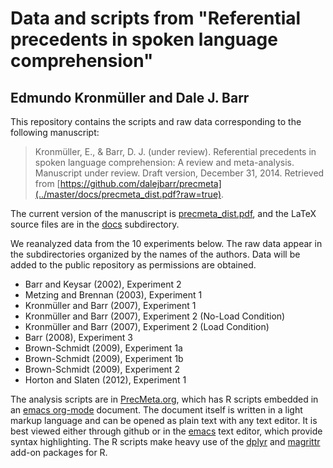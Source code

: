 # Data and scripts from "Referential precedents in spoken language comprehension"
## Edmundo Kronmüller and Dale J. Barr

This repository contains the scripts and raw data corresponding to the following manuscript:

> Kronmüller, E., & Barr, D. J. (under review).  Referential precedents in spoken language comprehension: A review and meta-analysis.  Manuscript under review.  Draft version, December 31, 2014.  Retrieved from [https://github.com/dalejbarr/precmeta](../master/docs/precmeta_dist.pdf?raw=true).

The current version of the manuscript is [precmeta_dist.pdf](../master/docs/precmeta_dist.pdf?raw=true), and the LaTeX source files are in the [docs](../master/docs) subdirectory.

We reanalyzed data from the 10 experiments below.  The raw data appear in the subdirectories organized by the names of the authors.  Data will be added to the public repository as permissions are obtained.

- Barr and Keysar (2002), Experiment 2
- Metzing and Brennan (2003), Experiment 1
- Kronmüller and Barr (2007), Experiment 1
- Kronmüller and Barr (2007), Experiment 2 (No-Load Condition)
- Kronmüller and Barr (2007), Experiment 2 (Load Condition)
- Barr (2008), Experiment 3 
- Brown-Schmidt (2009), Experiment 1a
- Brown-Schmidt (2009), Experiment 1b
- Brown-Schmidt (2009), Experiment 2
- Horton and Slaten (2012), Experiment 1

The analysis scripts are in [PrecMeta.org](../master/PrecMeta.org), which has R scripts embedded in an [emacs org-mode](http://orgmode.org) document.  The document itself is written in a light markup language and can be opened as plain text with any text editor.  It is best viewed either through github or in the [emacs](http://www.gnu.org/software/emacs) text editor, which provide syntax highlighting.  The R scripts make heavy use of the [dplyr](https://github.com/hadley/dplyr) and [magrittr](https://github.com/smbache/magrittr) add-on packages for R.
